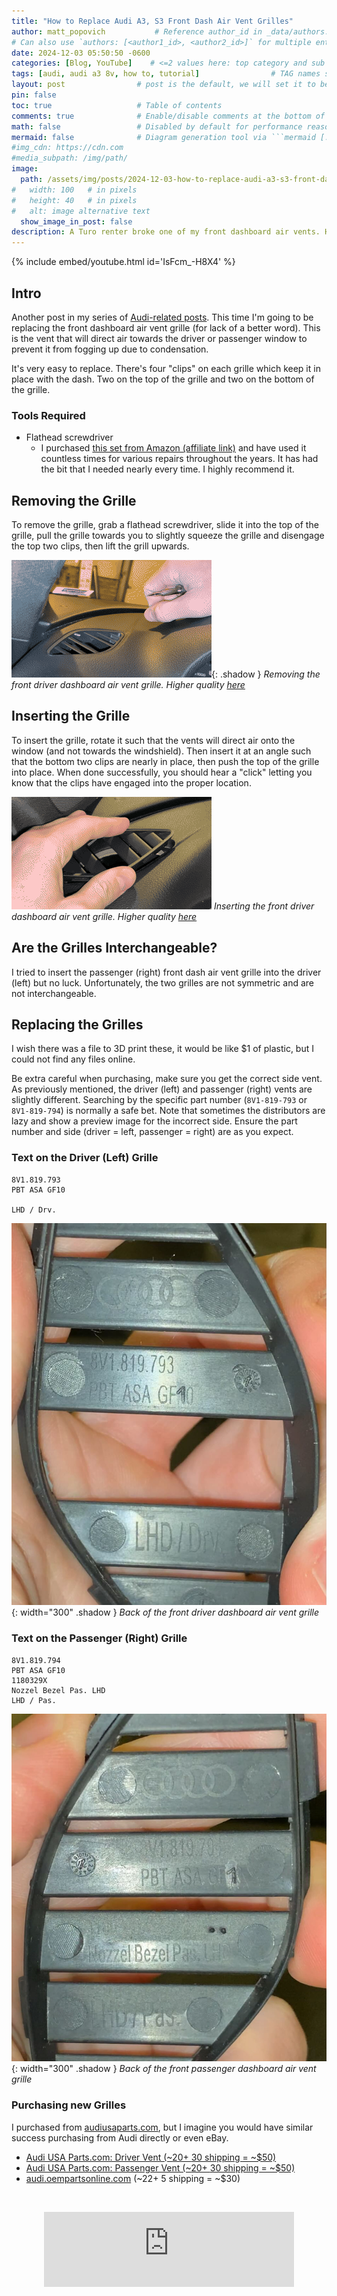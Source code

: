 ```yaml
---
title: "How to Replace Audi A3, S3 Front Dash Air Vent Grilles"
author: matt_popovich           # Reference author_id in _data/authors.yml
# Can also use `authors: [<author1_id>, <author2_id>]` for multiple entries
date: 2024-12-03 05:50:50 -0600
categories: [Blog, YouTube]    # <=2 values here: top category and sub category
tags: [audi, audi a3 8v, how to, tutorial]                # TAG names should always be lowercase
layout: post                # post is the default, we will set it to be explicit
pin: false
toc: true                   # Table of contents
comments: true              # Enable/disable comments at the bottom of the post
math: false                 # Disabled by default for performance reasons
mermaid: false              # Diagram generation tool via ```mermaid [...]```
#img_cdn: https://cdn.com
#media_subpath: /img/path/
image:
  path: /assets/img/posts/2024-12-03-how-to-replace-audi-a3-s3-front-dash-air-vent-grilles/replace_and_fix_audi_a3_s3_front_dash_air_vent_grilles.jpg
#   width: 100   # in pixels
#   height: 40   # in pixels
#   alt: image alternative text
  show_image_in_post: false
description: A Turo renter broke one of my front dashboard air vents. Here's how to replace it!
---
```


{% include embed/youtube.html id='IsFcm_-H8X4' %}


## Intro
Another post in my series of [Audi-related posts](/tags/audi). This time I'm going to be replacing the front dashboard air vent grille (for lack of a better word). This is the vent that will direct air towards the driver or passenger window to prevent it from fogging up due to condensation.

It's very easy to replace. There's four "clips" on each grille which keep it in place with the dash. Two on the top of the grille and two on the bottom of the grille.
<!-- TODO: Add an image of the clips -->

### Tools Required
* Flathead screwdriver
  * I purchased [this set from Amazon (affiliate link)](https://amzn.to/3ZXHTzT) and have used it countless times for various repairs throughout the years. It has had the bit that I needed nearly every time. I highly recommend it.

## Removing the Grille
To remove the grille, grab a flathead screwdriver, slide it into the top of the grille, pull the grille towards you to slightly squeeze the grille and disengage the top two clips, then lift the grill upwards.

![GIF of removing the grille](/assets/img/posts/2024-12-03-how-to-replace-audi-a3-s3-front-dash-air-vent-grilles/AudiA3-RemoveFrontDashVent.gif){: .shadow }
*Removing the front driver dashboard air vent grille. Higher quality [here](https://youtu.be/IsFcm_-H8X4?t=14)*

## Inserting the Grille
To insert the grille, rotate it such that the vents will direct air onto the window (and not towards the windshield). Then insert it at an angle such that the bottom two clips are nearly in place, then push the top of the grille into place. When done successfully, you should hear a "click" letting you know that the clips have engaged into the proper location.

![GIF of inserting the grille](/assets/img/posts/2024-12-03-how-to-replace-audi-a3-s3-front-dash-air-vent-grilles/AudiA3-InsertFrontDashVent.gif)
*Inserting the front driver dashboard air vent grille. Higher quality [here](https://youtu.be/IsFcm_-H8X4?t=48)*

## Are the Grilles Interchangeable?
I tried to insert the passenger (right) front dash air vent grille into the driver (left) but no luck. Unfortunately, the two grilles are not symmetric and are not interchangeable.

## Replacing the Grilles
I wish there was a file to 3D print these, it would be like $1 of plastic, but I could not find any files online.

Be extra careful when purchasing, make sure you get the correct side vent. As previously mentioned, the driver (left) and passenger (right) vents are slightly different. Searching by the specific part number (`8V1-819-793` or `8V1-819-794`) is normally a safe bet. Note that sometimes the distributors are lazy and show a preview image for the incorrect side. Ensure the part number and side (driver = left, passenger = right) are as you expect.

### Text on the Driver (Left) Grille
<!-- TODO: Add the missing line -->
```
8V1.819.793
PBT ASA GF10

LHD / Drv.
```

<!-- TODO: Get a better picture of this -->
![Image of the back of the driver grille](/assets/img/posts/2024-12-03-how-to-replace-audi-a3-s3-front-dash-air-vent-grilles/AudiA3-8V1819793-LHD-Drv-air-vent-grille.jpg){: width="300" .shadow }
*Back of the front driver dashboard air vent grille*

### Text on the Passenger (Right) Grille
```
8V1.819.794
PBT ASA GF10
1180329X
Nozzel Bezel Pas. LHD
LHD / Pas.
```

<!-- TODO: Get a better picture of this -->
![Image of the back of the passenger grille](/assets/img/posts/2024-12-03-how-to-replace-audi-a3-s3-front-dash-air-vent-grilles/AudiA3-8V1819794-LHD-Pas-air-vent-grille.jpg){: width="300" .shadow }
*Back of the front passenger dashboard air vent grille*

### Purchasing new Grilles
I purchased from [audiusaparts.com](https://www.audiusaparts.com/), but I imagine you would have similar success purchasing from Audi directly or even eBay.
* [Audi USA Parts.com: Driver Vent (~$20 + ~$30 shipping = ~$50)](https://www.audiusaparts.com/oem-parts/audi-air-vent-grille-8v18197936ps)
* [Audi USA Parts.com: Passenger Vent (~$20 + ~$30 shipping = ~$50)](https://www.audiusaparts.com/oem-parts/audi-air-vent-grille-8v18197946ps)
* [audi.oempartsonline.com](https://audi.oempartsonline.com/) (~$22 + ~$5 shipping = ~$30)


&nbsp;


<div style="text-align:center">
<iframe
width="400" height="120"
src="https://www.youtube.com/embed/hx4ixPCjLOU"
title="YouTube video player"
frameborder="0"
allow="accelerometer; autoplay; clipboard-write; encrypted-media; gyroscope; picture-in-picture" allowfullscreen>
</iframe>
</div>
